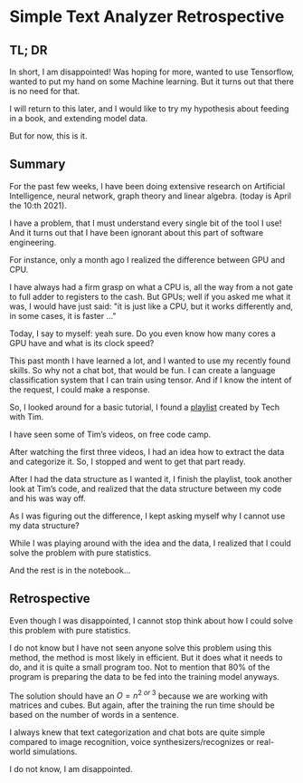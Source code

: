 # Simple Text Analyzer Retrospective

## TL; DR
In short, I am disappointed! Was hoping for more, wanted to use Tensorflow, wanted to put my hand on some Machine learning. But it turns out that there is no need for that. 

I will return to this later, and I would like to try my hypothesis about feeding in a book, and extending model data.

But for now, this is it.

## Summary
For the past few weeks, I have been doing extensive research on Artificial Intelligence, neural network, graph theory and linear algebra. (today is April the 10:th 2021).


I have a problem, that I must understand every single bit of the tool I use! And it turns out that I have been ignorant about this part of software engineering.      

For instance, only a month ago I realized the difference between GPU and CPU. 

I have always had a firm grasp on what a CPU is, all the way from a not gate to full adder to registers to the cash. But GPUs; well if you asked me what it was, I would have just said: "it is just like a CPU, but it works differently and, in some cases, it is faster …" 

Today, I say to myself: yeah sure. Do you even know how many cores a GPU have and what is its clock speed? 

This past month I have learned a lot, and I wanted to use my recently found skills. So why not a chat bot, that would be fun. I can create a language classification system that I can train using tensor. And if I know the intent of the request, I could make a response. 

So, I looked around for a basic tutorial, I found a 
[playlist](https://www.youtube.com/playlist?list=PLzMcBGfZo4-ndH9FoC4YWHGXG5RZekt-Q)
created by Tech with Tim.

I have seen some of Tim’s videos, on free code camp. 

After watching the first three videos, I had an idea how to extract the data and categorize it. So, I stopped and went to get that part ready.

After I had the data structure as I wanted it, I finish the playlist, took another look at Tim’s code, and realized that the data structure between my code and his was way off. 

As I was figuring out the difference, I kept asking myself why I cannot use my data structure? 

While I was playing around with the idea and the data, I realized that I could solve the problem with pure statistics. 

And the rest is in the notebook…

## Retrospective
Even though I was disappointed, I cannot stop think about how I could solve this problem with pure statistics. 

I do not know but I have not seen anyone solve this problem using this method, the method is most likely in efficient. But it does what it needs to do, and it is quite a small program too. Not to mention that 80% of the program is preparing the data to be fed into the training model anyways.

The solution should have an $O = n^{2~or~3}$ because we are working with matrices and cubes. But again, after the training the run time should be based on the number of words in a sentence.

I always knew that text categorization and chat bots are quite simple compared to image recognition, voice synthesizers/recognizes or real-world simulations.

I do not know, I am disappointed. 

